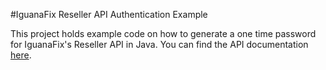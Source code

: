 #IguanaFix Reseller API Authentication Example

This project holds example code on how to generate a one time password for IguanaFix's Reseller API in Java.
You can find the API documentation [here](https://iguanafixresellerapi.docs.apiary.io).